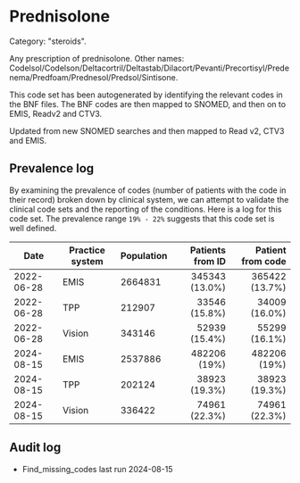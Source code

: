 # Prednisolone

Category: "steroids".

Any prescription of prednisolone. Other names: Codelsol/Codelson/Deltacortril/Deltastab/Dilacort/Pevanti/Precortisyl/Predenema/Predfoam/Prednesol/Predsol/Sintisone.

This code set has been autogenerated by identifying the relevant codes in the BNF files. The BNF codes are then mapped to SNOMED, and then on to EMIS, Readv2 and CTV3.

Updated from new SNOMED searches and then mapped to Read v2, CTV3 and EMIS.

## Prevalence log

By examining the prevalence of codes (number of patients with the code in their record) broken down by clinical system, we can attempt to validate the clinical code sets and the reporting of the conditions. Here is a log for this code set. The prevalence range `19% - 22%` suggests that this code set is well defined.

| Date       | Practice system | Population | Patients from ID | Patient from code |
| ---------- | --------------- | ---------- | ---------------: | ----------------: |
| 2022-06-28 | EMIS            | 2664831    |   345343 (13.0%) |    365422 (13.7%) |
| 2022-06-28 | TPP             | 212907     |    33546 (15.8%) |     34009 (16.0%) |
| 2022-06-28 | Vision          | 343146     |    52939 (15.4%) |     55299 (16.1%) |
| 2024-08-15 | EMIS            | 2537886    |     482206 (19%) |      482206 (19%) |
| 2024-08-15 | TPP             | 202124     |    38923 (19.3%) |     38923 (19.3%) |
| 2024-08-15 | Vision          | 336422     |    74961 (22.3%) |     74961 (22.3%) |

## Audit log

- Find_missing_codes last run 2024-08-15
